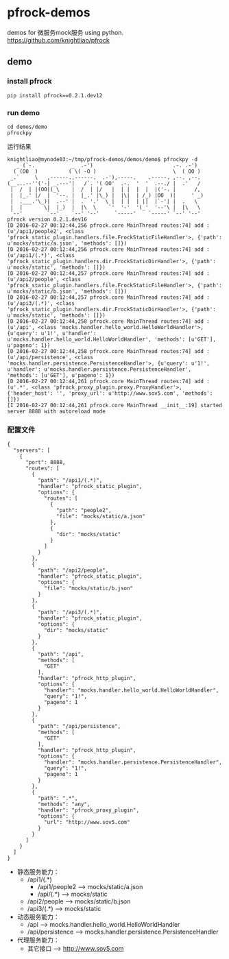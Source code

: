 # pfrock-demos

demos for 微服务mock服务 using python. https://github.com/knightliao/pfrock
     
## demo

### install pfrock

    pip install pfrock==0.2.1.dev12

### run demo
    
    cd demos/demo
    pfrockpy

运行结果

    knightliao@mynode03:~/tmp/pfrock-demos/demos/demo$ pfrockpy -d
       _ (`-.            _  .-')                          .-. .-')
      ( (OO  )          ( \( -O )                         \  ( OO )
     _.`     \   ,------.,------.  .-'),-----.    .-----. ,--. ,--.
    (__...--''('-| _.---'|   /`. '( OO'  .-.  '  '  .--./ |  .'   /
     |  /  | |(OO|(_\    |  /  | |/   |  | |  |  |  |('-. |      /,
     |  |_.' |/  |  '--. |  |_.' |\_) |  |\|  | /_) |OO  )|     ' _)
     |  .___.'\_)|  .--' |  .  '.'  \ |  | |  | ||  |`-'| |  .   \
     |  |       \|  |_)  |  |\  \    `'  '-'  '(_'  '--'\ |  |\   \
     `--'        `--'    `--' '--'     `-----'    `-----' `--' '--'
    pfrock version 0.2.1.dev16
    [D 2016-02-27 00:12:44,256 pfrock.core MainThread routes:74] add : (u'/api1/people2', <class 'pfrock_static_plugin.handlers.file.FrockStaticFileHandler'>, {'path': u'mocks/static/a.json', 'methods': []})
    [D 2016-02-27 00:12:44,256 pfrock.core MainThread routes:74] add : (u'/api1/(.*)', <class 'pfrock_static_plugin.handlers.dir.FrockStaticDirHandler'>, {'path': u'mocks/static', 'methods': []})
    [D 2016-02-27 00:12:44,257 pfrock.core MainThread routes:74] add : (u'/api2/people', <class 'pfrock_static_plugin.handlers.file.FrockStaticFileHandler'>, {'path': u'mocks/static/b.json', 'methods': []})
    [D 2016-02-27 00:12:44,257 pfrock.core MainThread routes:74] add : (u'/api3/(.*)', <class 'pfrock_static_plugin.handlers.dir.FrockStaticDirHandler'>, {'path': u'mocks/static', 'methods': []})
    [D 2016-02-27 00:12:44,258 pfrock.core MainThread routes:74] add : (u'/api', <class 'mocks.handler.hello_world.HelloWorldHandler'>, {u'query': u'1!', u'handler': u'mocks.handler.hello_world.HelloWorldHandler', 'methods': [u'GET'], u'pageno': 1})
    [D 2016-02-27 00:12:44,258 pfrock.core MainThread routes:74] add : (u'/api/persistence', <class 'mocks.handler.persistence.PersistenceHandler'>, {u'query': u'1!', u'handler': u'mocks.handler.persistence.PersistenceHandler', 'methods': [u'GET'], u'pageno': 1})
    [D 2016-02-27 00:12:44,261 pfrock.core MainThread routes:74] add : (u'.*', <class 'pfrock_proxy_plugin.proxy.ProxyHandler'>, {'header_host': '', 'proxy_url': u'http://www.sov5.com', 'methods': []})
    [I 2016-02-27 00:12:44,261 pfrock.core MainThread __init__:19] started server 8888 with autoreload mode

### 配置文件

    {
      "servers": [
        {
          "port": 8888,
          "routes": [
            {
              "path": "/api1/(.*)",
              "handler": "pfrock_static_plugin",
              "options": {
                "routes": [
                  {
                    "path": "people2",
                    "file": "mocks/static/a.json"
                  },
                  {
                    "dir": "mocks/static"
                  }
                ]
              }
            },
            {
              "path": "/api2/people",
              "handler": "pfrock_static_plugin",
              "options": {
                "file": "mocks/static/b.json"
              }
            },
            {
              "path": "/api3/(.*)",
              "handler": "pfrock_static_plugin",
              "options": {
                "dir": "mocks/static"
              }
            },
            {
              "path": "/api",
              "methods": [
                "GET"
              ],
              "handler": "pfrock_http_plugin",
              "options": {
                "handler": "mocks.handler.hello_world.HelloWorldHandler",
                "query": "1!",
                "pageno": 1
              }
            },
            {
              "path": "/api/persistence",
              "methods": [
                "GET"
              ],
              "handler": "pfrock_http_plugin",
              "options": {
                "handler": "mocks.handler.persistence.PersistenceHandler",
                "query": "1!",
                "pageno": 1
              }
            },
            {
              "path": ".*",
              "methods": "any",
              "handler": "pfrock_proxy_plugin",
              "options": {
                "url": "http://www.sov5.com"
              }
            }         
          ]
        }
      ]
    }

- 静态服务能力：
    - /api1/(.*)
        - /api1/people2  --> mocks/static/a.json
        - /api/(.*) --> mocks/static
    - /api2/people --> mocks/static/b.json
    - /api3/(.*)  --> mocks/static
- 动态服务能力：
    - /api  --> mocks.handler.hello_world.HelloWorldHandler
    - /api/persistence  --> mocks.handler.persistence.PersistenceHandler
- 代理服务能力：
    - 其它接口 -->  http://www.sov5.com   

